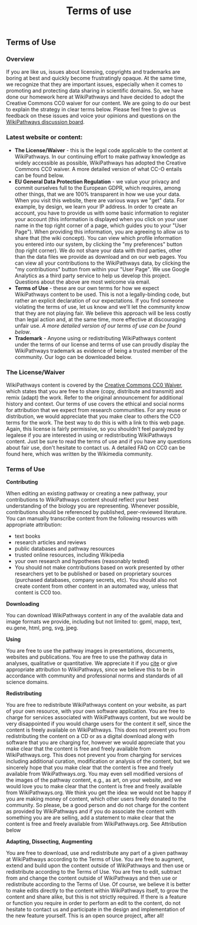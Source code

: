 ﻿---
title: Terms of use
---
<h2>Terms of Use</h2>
<h3>Overview</h3>
<p>
    If you are like us, issues about licensing, copyrights and trademarks are boring at best and quickly become frustratingly opaque. At the same time, we recognize that
    they are important issues, especially when it comes to promoting and protecting data sharing in scientific domains. So, we have done our homework here at WikiPathways
    and have decided to adopt the Creative Commons CC0 waiver for our content. We are going to do our best to explain the strategy in clear terms below. Please feel free
    to give us feedback on these issues and voice your opinions and questions on the <a href="https://github.com/wikipathways/wikipathways.github.io/discussions" target="_blank">WikiPathways discussion board</a>.
</p>
<h3>Latest website or content:</h3>
<ul>
    <li><b>The License/Waiver</b> - this is the legal code applicable to the content at WikiPathways. In our continuing effort to make pathway knowledge as widely accessible as possible, WikiPathways has adopted the Creative Commons CC0 waiver. A more detailed version of what CC-O entails can be found below.</li>
    <li><b>EU General Data Protection Regulation</b> - we value your privacy and commit ourselves full to the European GDPR, which requires, among other things, that we are 100% transparent in how we use your data. When you visit this website, there are various ways we "get" data. For example, by design, we learn your IP address. In order to create an account, you have to provide us with some basic information to register your account (this information is displayed when you click on your user name in the top right corner of a page, which guides you to your "User Page"). When providing this information, you are agreeing to allow us to share that (the wiki concept). You can view which profile information you entered into our system, by clicking the "my preferences" button (top right corner). We do not share your data with third parties, other than the data files we provide as download and on our web pages. You can view all your contributions to the WikiPathways data, by clicking the "my contributions" button from within your "User Page". We use Google Analytics as a third party service to help us develop this project. Questions about the above are most welcome via email.</li>
    <li><b>Terms of Use</b> - these are our own terms for how we expect WikiPathways content to be used. This is not a legally-binding code, but rather an explicit declaration of our expectations. If you find someone violating the terms of use, let us know and we'll let the community know that they are not playing fair. We believe this approach will be less costly than legal action and, at the same time, more effective at discouraging unfair use. <i>A more detailed version of our terms of use can be found below</i>.</li>
    <li><b>Trademark</b> - Anyone using or redistributing WikiPathways content under the terms of our license and terms of use can proudly display the WikiPathways trademark as evidence of being a trusted member of the community. Our logo can be downloaded below.</li>
</ul>


<h3>The License/Waiver</h3>
<p>WikiPathways content is covered by the <a href="https://creativecommons.org/publicdomain/zero/1.0/" target="_blank">Creative Commons CC0 Waiver</a>, which states that you are free to share (copy, distribute and transmit) and remix (adapt) the work. Refer to the original announcement for additional history and context. Our terms of use covers the ethical and social norms for attribution that we expect from research communities. For any reuse or distribution, we would appreciate that you make clear to others the CC0 terms for the work. The best way to do this is with a link to this web page. Again, this license is fairly permissive, so you shouldn't feel paralyzed by legalese if you are interested in using or redistributing WikiPathways content. Just be sure to read the terms of use and if you have any questions about fair use, don't hesitate to contact us. A detailed FAQ on CC0 can be found here, which was written by the Wikimedia community.</p>

<h3>Terms of Use</h3>
<p><b>Contributing</b></p>
<p>When editing an existing pathway or creating a new pathway, your contributions to WikiPathways content should reflect your best understanding of the biology you are representing. Whenever possible, contributions should be referenced by published, peer-reviewed literature. You can manually transcribe content from the following resources with appropriate attribution:</p>
<ul>
    <li>text books</li>
    <li>research articles and reviews</li>
    <li>public databases and pathway resources</li>
    <li>trusted online resources, including Wikipedia</li>
    <li>your own research and hypotheses (reasonably tested)</li>
    <li>You should not make contributions based on work presented by other researchers yet to be published or based on proprietary sources (purchased databases, company secrets, etc). You should also not create content from other content in an automated way, unless that content is CC0 too.</li>
</ul>
<p><b>Downloading</b></p>
<p>You can download WikiPathways content in any of the available data and image formats we provide, including but not limited to: gpml, mapp, text, eu.gene, html, png, svg, jpeg.</p>

<p><b>Using</b></p>
<p>You are free to use the pathway images in presentations, documents, websites and publications. You are free to use the pathway data in analyses, qualitative or quantitative. We appreciate it if you <a href="../cite.html">cite</a> or give appropriate attribution to WikiPathways, since we believe this to be in accordance with community and professional norms and standards of all science domains.</p>

<p><b>Redistributing</b></p>
<p>You are free to redistribute WikiPathways content on your website, as part of your own resource, with your own software application. You are free to charge for services associated with WikiPathways content, but we would be very disappointed if you would charge users for the content it self, since the content is freely available on WikiPathways. This does not prevent you from redistributing the content on a CD or as a digital download along with software that you are charging for, however we would appreciate that you make clear that the content is free and freely available from WikiPathways.org. This does not prevent you from charging for services including additional curation, modification or analysis of the content, but we sincerely hope that you make clear that the content is free and freely available from WikiPathways.org. You may even sell modified versions of the images of the pathway content, e.g., as art, on your website, and we would love you to make clear that the content is free and freely available from WikiPathways.org. We think you get the idea: we would not be happy if you are making money of content, which other users freely donated to the community. So please, be a good person and do not charge for the content as provided by WikiPathways and if you do associate the content with something you are are selling, add a statement to make clear that the content is free and freely available from WikiPathways.org. See Attribution below</p>

<p><b>Adapting, Dissecting, Augmenting</b></p>
<p>You are free to download, use and redistribute any part of a given pathway at WikiPathways according to the Terms of Use. You are free to augment, extend and build upon the content outside of WikiPathways and then use or redistribute according to the Terms of Use. You are free to edit, subtract from and change the content outside of WikiPathways and then use or redistribute according to the Terms of Use. Of course, we believe it is better to make edits directly to the content within WikiPathways itself, to grow the content and share alike, but this is not strictly required. If there is a feature or function you require in order to perform an edit to the content, do not hesitate to contact us and participate in the design and implementation of the new feature yourself. This is an open source project, after all!</p>